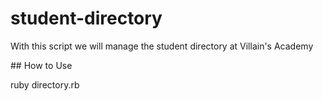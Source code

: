 # student-directory

With this script we will manage the student directory at Villain's Academy

## How to Use

ruby directory.rb
